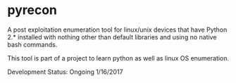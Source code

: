 # pyrecon
A post exploitation enumeration tool for linux/unix devices that have Python 2.\* installed with nothing other than default libraries and using no native bash commands. 

This tool is part of a project to learn python as well as linux OS enumeration. 

Development Status: Ongoing 1/16/2017
